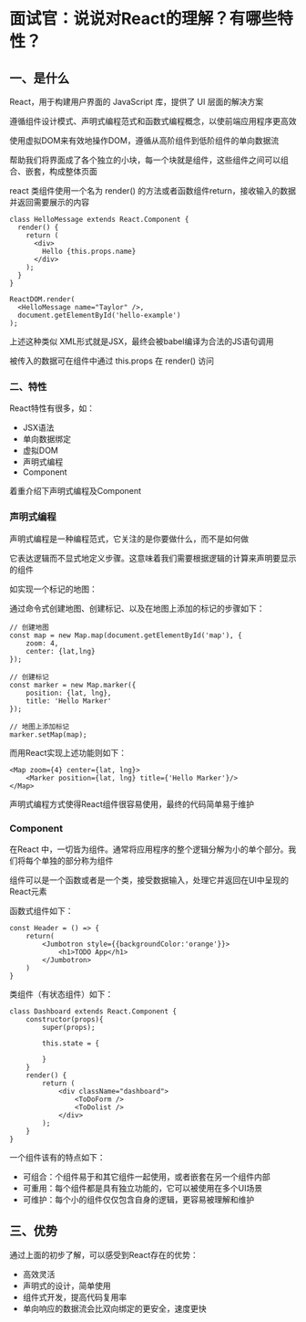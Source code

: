# 面试官：说说对React的理解？有哪些特性？
## 一、是什么
React，用于构建用户界面的 JavaScript 库，提供了 UI 层面的解决方案

遵循组件设计模式、声明式编程范式和函数式编程概念，以使前端应用程序更高效

使用虚拟DOM来有效地操作DOM，遵循从高阶组件到低阶组件的单向数据流

帮助我们将界面成了各个独立的小块，每一个块就是组件，这些组件之间可以组合、嵌套，构成整体页面

react 类组件使用一个名为 render() 的方法或者函数组件return，接收输入的数据并返回需要展示的内容
```
class HelloMessage extends React.Component {
  render() {
    return (
      <div>
        Hello {this.props.name}
      </div>
    );
  }
}

ReactDOM.render(
  <HelloMessage name="Taylor" />,
  document.getElementById('hello-example')
);
```
上述这种类似 XML形式就是JSX，最终会被babel编译为合法的JS语句调用

被传入的数据可在组件中通过 this.props 在 render() 访问

### 二、特性
React特性有很多，如：

- JSX语法
- 单向数据绑定
- 虚拟DOM
- 声明式编程
- Component

着重介绍下声明式编程及Component

### 声明式编程
声明式编程是一种编程范式，它关注的是你要做什么，而不是如何做

它表达逻辑而不显式地定义步骤。这意味着我们需要根据逻辑的计算来声明要显示的组件

如实现一个标记的地图：

通过命令式创建地图、创建标记、以及在地图上添加的标记的步骤如下：
```
// 创建地图
const map = new Map.map(document.getElementById('map'), {
    zoom: 4,
    center: {lat,lng}
});

// 创建标记
const marker = new Map.marker({
    position: {lat, lng},
    title: 'Hello Marker'
});

// 地图上添加标记
marker.setMap(map);
```
而用React实现上述功能则如下：
```
<Map zoom={4} center={lat, lng}>
    <Marker position={lat, lng} title={'Hello Marker'}/>
</Map>
```
声明式编程方式使得React组件很容易使用，最终的代码简单易于维护

### Component
在React 中，一切皆为组件。通常将应用程序的整个逻辑分解为小的单个部分。我们将每个单独的部分称为组件

组件可以是一个函数或者是一个类，接受数据输入，处理它并返回在UI中呈现的React元素

函数式组件如下：
```
const Header = () => {
    return(
        <Jumbotron style={{backgroundColor:'orange'}}>
            <h1>TODO App</h1>
        </Jumbotron>
    )
}
```
类组件（有状态组件）如下：
```
class Dashboard extends React.Component {
    constructor(props){
        super(props);

        this.state = {

        }
    }
    render() {
        return (
            <div className="dashboard"> 
                <ToDoForm />
                <ToDolist />
            </div>
        );
    }
}
```
一个组件该有的特点如下：

- 可组合：个组件易于和其它组件一起使用，或者嵌套在另一个组件内部
- 可重用：每个组件都是具有独立功能的，它可以被使用在多个UI场景
- 可维护：每个小的组件仅仅包含自身的逻辑，更容易被理解和维护
## 三、优势
通过上面的初步了解，可以感受到React存在的优势：

- 高效灵活
- 声明式的设计，简单使用
- 组件式开发，提高代码复用率
- 单向响应的数据流会比双向绑定的更安全，速度更快